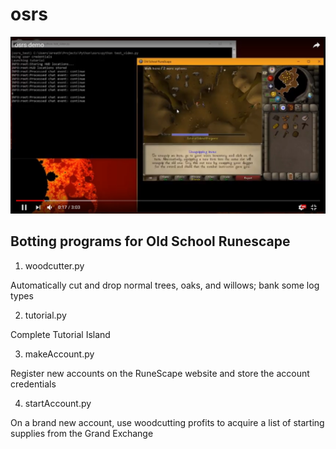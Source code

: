 # osrs

!['osrs_screenshot'](docs/osrsbot.png)

## Botting programs for Old School Runescape

1. woodcutter.py

Automatically cut and drop normal trees, oaks, and willows; bank some log types

2. tutorial.py

Complete Tutorial Island

3. makeAccount.py

Register new accounts on the RuneScape website and store the account credentials

4. startAccount.py

On a brand new account, use woodcutting profits to acquire a list of starting supplies from the Grand Exchange
